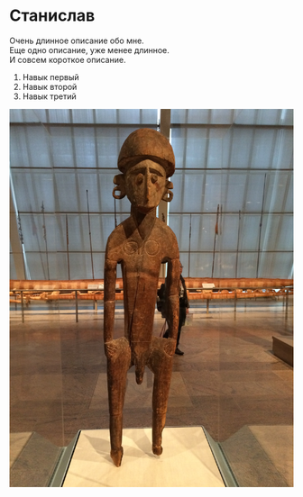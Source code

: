 # Станислав

Очень длинное описание обо мне.  
Еще одно описание, уже менее длинное.  
И совсем короткое описание.

1. Навык первый
1. Навык второй
1. Навык третий

![Myakkiev](img/Myakkiev.JPG)